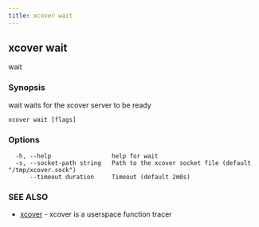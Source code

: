```yaml
---
title: xcover wait
---	
```


## xcover wait

wait

### Synopsis

wait waits for the xcover server to be ready

```
xcover wait [flags]
```

### Options

```
  -h, --help                 help for wait
  -s, --socket-path string   Path to the xcover socket file (default "/tmp/xcover.sock")
      --timeout duration     Timeout (default 2m0s)
```

### SEE ALSO

* [xcover](README.md)	 - xcover is a userspace function tracer

